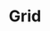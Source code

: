 ---
title: Grid
tags: ["grid", "layout", "structure", "table", "pattern", "design", "arrangement"]
icon: grid
svg: '<svg xmlns="http://www.w3.org/2000/svg" width="24" height="24" fill="none" viewBox="0 0 24 24" stroke-width="1.5" stroke-linecap="round" stroke-linejoin="round" stroke="currentColor"><path d="M3 6.75c0-1.768 0-2.652.55-3.2C4.097 3 4.981 3 6.75 3c1.768 0 2.652 0 3.2.55.55.548.55 1.432.55 3.2 0 1.768 0 2.652-.55 3.2-.548.55-1.432.55-3.2.55-1.768 0-2.652 0-3.2-.55C3 9.403 3 8.519 3 6.75m0 10.507c0-1.768 0-2.652.55-3.2.548-.55 1.432-.55 3.2-.55 1.768 0 2.652 0 3.2.55.55.548.55 1.432.55 3.2 0 1.768 0 2.652-.55 3.2-.548.55-1.432.55-3.2.55-1.768 0-2.652 0-3.2-.55C3 19.91 3 19.026 3 17.258M13.5 6.75c0-1.768 0-2.652.55-3.2.548-.55 1.432-.55 3.2-.55 1.768 0 2.652 0 3.2.55.55.548.55 1.432.55 3.2 0 1.768 0 2.652-.55 3.2-.548.55-1.432.55-3.2.55-1.768 0-2.652 0-3.2-.55-.55-.548-.55-1.432-.55-3.2m0 10.507c0-1.768 0-2.652.55-3.2.548-.55 1.432-.55 3.2-.55 1.768 0 2.652 0 3.2.55.55.548.55 1.432.55 3.2 0 1.768 0 2.652-.55 3.2-.548.55-1.432.55-3.2.55-1.768 0-2.652 0-3.2-.55-.55-.548-.55-1.432-.55-3.2"/></svg>'
---